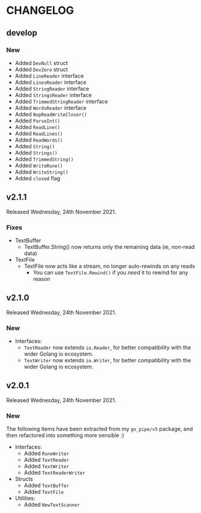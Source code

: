 # CHANGELOG

## develop

### New

* Added `DevNull` struct
* Added `DevZero` struct
* Added `LineReader` interface
* Added `LinesReader` interface
* Added `StringReader` interface
* Added `StringsReader` interface
* Added `TrimmedStringReader` interface
* Added `WordsReader` interface
* Added `NopReadWriteCloser()`
* Added `ParseInt()`
* Added `ReadLine()`
* Added `ReadLines()`
* Added `ReadWords()`
* Added `String()`
* Added `Strings()`
* Added `TrimmedString()`
* Added `WriteRune()`
* Added `WriteString()`
* Added `closed` flag

## v2.1.1

Released Wednesday, 24th November 2021.

### Fixes

* TextBuffer
  - TextBuffer.String() now returns only the remaining data (ie, non-read data)
* TextFile
  - TextFile now acts like a stream, no longer auto-rewinds on any reads
    - You can use `TextFile.Rewind()` if you *need* it to rewind for any reason

## v2.1.0

Released Wednesday, 24th November 2021.

### New

* Interfaces:
  - `TextReader` now extends `io.Reader`, for better compatibility with the wider Golang io ecosystem.
  - `TextWriter` now extends `io.Writer`, for better compatibility with the wider Golang io ecosystem.

## v2.0.1

Released Wednesday, 24th November 2021.

### New

The following items have been extracted from my `go_pipe/v5` package, and then refactored into something more sensible :)

* Interfaces:
  - Added `RuneWriter`
  - Added `TextReader`
  - Added `TextWriter`
  - Added `TextReaderWriter`
* Structs
  - Added `TextBuffer`
  - Added `TextFile`
* Utilities:
  - Added `NewTextScanner`
